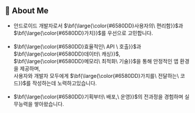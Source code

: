 <!-- <div align= "center">
    <img src="https://capsule-render.vercel.app/api?type=transparent&color=ff5757&height=180&text=Juwon's%20Github&animation=&fontColor=ff8585&fontSize=60" />
</div>

<div> -->
  <!--Body-->

  ## 🧸 About Me
 - 안드로이드 개발자로서 $\bf{\large{\color{#6580DD}사용자의\ 편리함}}$과 $\bf{\large{\color{#6580DD}가치}}$를 우선으로 고민합니다.<br/><br/>
 - $\bf{\large{\color{#6580DD}효율적인\ API \ 호출}}$과 $\bf{\large{\color{#6580DD}데이터\ 캐싱}}$, $\bf{\large{\color{#6580DD}메모리\ 최적화\ 기술}}$을 통해 안정적인 앱 환경을 제공하며,<br/>사용자와 개발자 모두에게 $\bf{\large{\color{#6580DD}가치를\ 전달하는\ 코드}}$를 작성하는데 노력하고있습니다.<br/><br/>
 - $\bf{\large{\color{#6580DD}기획부터\ 배포,\ 운영}}$의 전과정을 경험하며 실무능력을 쌓아왔습니다.
  <br/>
  <br/>
    
